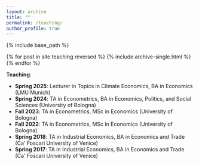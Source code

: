 ```yaml
---
layout: archive
title: ""
permalink: /teaching/
author_profile: true
---
```


{% include base_path %}

{% for post in site.teaching reversed %}
  {% include archive-single.html %}
{% endfor %}

**Teaching**:

- **Spring 2025**: Lecturer in Topics in Climate Economics, BA in Economics \(LMU Munich\)
- **Spring 2024**: TA in Econometrics, BA in Economics, Politics, and Social Sciences \(University of Bologna\)
- **Fall 2023**: TA in Econometrics, MSc in Economics \(University of Bologna\)
- **Fall 2022**: TA in Econometrics, MSc in Economics \(University of Bologna\)
- **Spring 2018**: TA in Industrial Economics, BA in Economics and Trade \(Ca' Foscari University of Venice\)
- **Spring 2017**: TA in Industrial Economics, BA in Economics and Trade \(Ca' Foscari University of Venice\)
